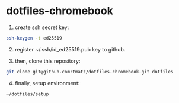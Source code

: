 # dotfiles-chromebook

1. create ssh secret key:

```bash
ssh-keygen -t ed25519
```

2. register ~/.ssh/id_ed25519.pub key to github.

3. then, clone this repository:

```bash
git clone git@github.com:tmatz/dotfiles-chromebook.git dotfiles
```

4. finally, setup environment:

```bash
~/dotfiles/setup
```
